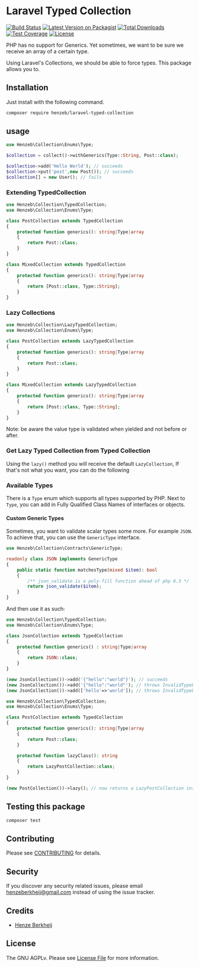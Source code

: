# Laravel Typed Collection

[![Build Status](https://github.com/henzeb/laravel-typed-collection/workflows/tests/badge.svg)](https://github.com/henzeb/laravel-typed-collection/actions)
[![Latest Version on Packagist](https://img.shields.io/packagist/v/henzeb/laravel-typed-collection.svg?style=flat-square)](https://packagist.org/packages/henzeb/laravel-typed-collection)
[![Total Downloads](https://img.shields.io/packagist/dt/henzeb/laravel-typed-collection.svg?style=flat-square)](https://packagist.org/packages/henzeb/laravel-typed-collection)
[![Test Coverage](https://api.codeclimate.com/v1/badges/b33a1948230c629a3c54/test_coverage)](https://codeclimate.com/github/henzeb/laravel-typed-collection/test_coverage)
[![License](https://img.shields.io/packagist/l/henzeb/laravel-typed-collection)](https://packagist.org/packages/henzeb/laravel-typed-collection)

PHP has no support for Generics. Yet sometimes, we want to be sure
we receive an array of a certain type.

Using Laravel's Collections, we should be able to force types. This
package allows you to.

## Installation

Just install with the following command.

```bash
composer require henzeb/laravel-typed-collection
```

## usage

````php
use Henzeb\Collection\Enums\Type;

$collection = collect()->withGenerics(Type::String, Post::class);

$collection->add('Hello World'); // succeeds
$collection->put('post',new Post()); // succeeds
$collection[] = new User(); // fails
````

### Extending TypedCollection

````php
use Henzeb\Collection\TypedCollection;
use Henzeb\Collection\Enums\Type;

class PostCollection extends TypedCollection
{
    protected function generics(): string|Type|array
    {
        return Post::class;
    }
}

class MixedCollection extends TypedCollection
{
    protected function generics(): string|Type|array
    {
        return [Post::class, Type::String];
    }
}
````

### Lazy Collections

````php
use Henzeb\Collection\LazyTypedCollection;
use Henzeb\Collection\Enums\Type;

class PostCollection extends LazyTypedCollection
{
    protected function generics(): string|Type|array
    {
        return Post::class;
    }
}

class MixedCollection extends LazyTypedCollection
{
    protected function generics(): string|Type|array
    {
        return [Post::class, Type::String];
    }
}
````

Note: be aware the value type is validated when yielded and not before or after.

### Get Lazy Typed Collection from Typed Collection

Using the `lazy()` method you will receive the default `LazyCollection`,
If that's not what you want, you can do the following

### Available Types

There is a `Type` enum which supports all types supported by PHP.
Next to `Type`, you can add in Fully Qualified Class Names of interfaces
or objects.

#### Custom Generic Types

Sometimes, you want to validate scalar types some more. For example `JSON`.
To achieve that, you can use the `GenericType` interface.

````php
use Henzeb\Collection\Contracts\GenericType;

readonly class JSON implements GenericType
{
    public static function matchesType(mixed $item): bool
    {
        /** json_validate is a poly-fill function ahead of php 8.3 */
        return json_validate($item);
    }
}
````

And then use it as such:

````php
use Henzeb\Collection\TypedCollection;
use Henzeb\Collection\Enums\Type;

class JsonCollection extends TypedCollection
{
    protected function generics() : string|Type|array
    {
        return JSON::class;
    }
}

(new JsonCollection())->add('{"hello":"world"}'); // succeeds
(new JsonCollection())->add('{"hello":"world"'); // throws InvalidTypeException
(new JsonCollection())->add(['hello'=>'world']); // throws InvalidTypeException

````

````php
use Henzeb\Collection\TypedCollection;
use Henzeb\Collection\Enums\Type;

class PostCollection extends TypedCollection
{
    protected function generics(): string|Type|array
    {
        return Post::class;
    }

    protected function lazyClass(): string
    {
        return LazyPostCollection::class;
    }
}

(new PostCollection())->lazy(); // now returns a LazyPostCollection instance
````

## Testing this package

```bash
composer test
```

## Contributing

Please see [CONTRIBUTING](CONTRIBUTING.md) for details.

## Security

If you discover any security related issues, please email
henzeberkheij@gmail.com instead of using the issue tracker.

## Credits

- [Henze Berkheij](https://github.com/henzeb)

## License

The GNU AGPLv. Please see [License File](LICENSE.md) for more information.
